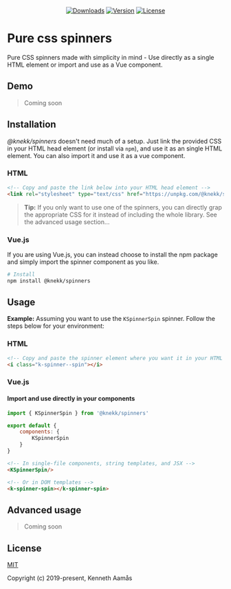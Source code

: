 <p align="center">
    <a href="https://npmcharts.com/compare/@knekk/spinners?minimal=true"><img src="https://img.shields.io/npm/dm/@knekk/spinners.svg" alt="Downloads"></a>
    <a href="https://www.npmjs.com/package/@knekk/spinners"><img src="https://img.shields.io/npm/v/@knekk/spinners.svg" alt="Version"></a>
    <a href="https://www.npmjs.com/package/@knekk/spinners"><img src="https://img.shields.io/npm/l/@knekk/spinners.svg" alt="License"></a>
</p>

# Pure css spinners

Pure CSS spinners made with simplicity in mind - Use directly as a single HTML element or import and use as a Vue component.

## Demo

> Coming soon

## Installation

*@knekk/spinners* doesn't need much of a setup. Just link the provided CSS in your HTML head element (or install via `npm`), and use it as an single HTML element. You can also import it and use it as a vue component.

### HTML

``` html
<!-- Copy and paste the link below into your HTML head element -->
<link rel="stylesheet" type="text/css" href="https://unpkg.com/@knekk/spinners@0.0.6/dist/kSpinners.css">
```

> **Tip:** If you only want to use one of the spinners, you can directly grap the appropriate CSS for it instead of including the whole library. See the advanced usage section...

### Vue.js

If you are using Vue.js, you can instead choose to install the npm package and simply import the spinner component as you like.

``` bash
# Install
npm install @knekk/spinners
```

## Usage

**Example:** Assuming you want to use the `KSpinnerSpin` spinner. Follow the steps below for your environment:

### HTML

``` html
<!-- Copy and paste the spinner element where you want it in your HTML -->
<i class="k-spinner--spin"></i>
```

### Vue.js

#### Import and use directly in your components
``` javascript
import { KSpinnerSpin } from '@knekk/spinners'

export default {
    components: {
        KSpinnerSpin
    }
}
```

``` html
<!-- In single-file components, string templates, and JSX -->
<KSpinnerSpin/>

<!-- Or in DOM templates -->
<k-spinner-spin></k-spinner-spin>
```

## Advanced usage

> Coming soon

## License

[MIT](http://opensource.org/licenses/MIT)

Copyright (c) 2019-present, Kenneth Aamås